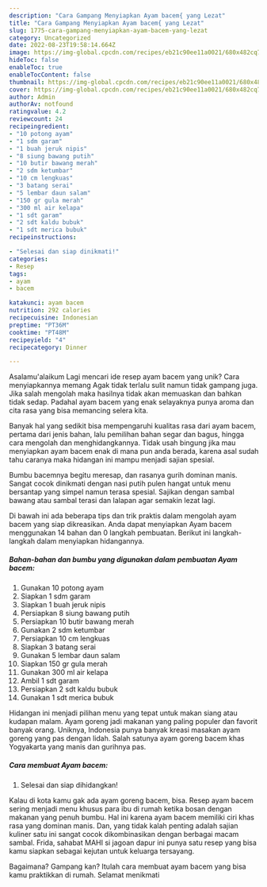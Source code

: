 ```yaml
---
description: "Cara Gampang Menyiapkan Ayam bacem{ yang Lezat"
title: "Cara Gampang Menyiapkan Ayam bacem{ yang Lezat"
slug: 1775-cara-gampang-menyiapkan-ayam-bacem-yang-lezat
category: Uncategorized
date: 2022-08-23T19:58:14.664Z
image: https://img-global.cpcdn.com/recipes/eb21c90ee11a0021/680x482cq70/ayam-bacem-foto-resep-utama.jpg
hideToc: false
enableToc: true
enableTocContent: false
thumbnail: https://img-global.cpcdn.com/recipes/eb21c90ee11a0021/680x482cq70/ayam-bacem-foto-resep-utama.jpg
cover: https://img-global.cpcdn.com/recipes/eb21c90ee11a0021/680x482cq70/ayam-bacem-foto-resep-utama.jpg
author: Admin
authorAv: notfound
ratingvalue: 4.2
reviewcount: 24
recipeingredient:
- "10 potong ayam"
- "1 sdm garam"
- "1 buah jeruk nipis"
- "8 siung bawang putih"
- "10 butir bawang merah"
- "2 sdm ketumbar"
- "10 cm lengkuas"
- "3 batang serai"
- "5 lembar daun salam"
- "150 gr gula merah"
- "300 ml air kelapa"
- "1 sdt garam"
- "2 sdt kaldu bubuk"
- "1 sdt merica bubuk"
recipeinstructions:

- "Selesai dan siap dinikmati!"
categories:
- Resep
tags:
- ayam
- bacem

katakunci: ayam bacem 
nutrition: 292 calories
recipecuisine: Indonesian
preptime: "PT36M"
cooktime: "PT48M"
recipeyield: "4"
recipecategory: Dinner

---
```



Asalamu'alaikum Lagi mencari ide resep ayam bacem yang unik? Cara menyiapkannya memang Agak tidak terlalu sulit namun tidak gampang juga. Jika salah mengolah maka hasilnya tidak akan memuaskan dan bahkan tidak sedap. Padahal ayam bacem yang enak selayaknya punya aroma dan cita rasa yang bisa memancing selera kita.


Banyak hal yang sedikit bisa mempengaruhi kualitas rasa dari ayam bacem, pertama dari jenis bahan, lalu pemilihan bahan segar dan bagus, hingga cara mengolah dan menghidangkannya. Tidak usah bingung jika mau menyiapkan ayam bacem enak di mana pun anda berada, karena asal sudah tahu caranya maka hidangan ini mampu menjadi sajian spesial.

Bumbu bacemnya begitu meresap, dan rasanya gurih dominan manis. Sangat cocok dinikmati dengan nasi putih pulen hangat untuk menu bersantap yang simpel namun terasa spesial. Sajikan dengan sambal bawang atau sambal terasi dan lalapan agar semakin lezat lagi.


Di bawah ini ada beberapa tips dan trik praktis dalam mengolah ayam bacem yang siap dikreasikan. Anda dapat menyiapkan Ayam bacem menggunakan 14 bahan dan 0 langkah pembuatan. Berikut ini langkah-langkah dalam menyiapkan hidangannya.

<!--inarticleads1-->

##### Bahan-bahan dan bumbu yang digunakan dalam pembuatan Ayam bacem:

1. Gunakan 10 potong ayam
1. Siapkan 1 sdm garam
1. Siapkan 1 buah jeruk nipis
1. Persiapkan 8 siung bawang putih
1. Persiapkan 10 butir bawang merah
1. Gunakan 2 sdm ketumbar
1. Persiapkan 10 cm lengkuas
1. Siapkan 3 batang serai
1. Gunakan 5 lembar daun salam
1. Siapkan 150 gr gula merah
1. Gunakan 300 ml air kelapa
1. Ambil 1 sdt garam
1. Persiapkan 2 sdt kaldu bubuk
1. Gunakan 1 sdt merica bubuk


Hidangan ini menjadi pilihan menu yang tepat untuk makan siang atau kudapan malam. Ayam goreng jadi makanan yang paling populer dan favorit banyak orang. Uniknya, Indonesia punya banyak kreasi masakan ayam goreng yang pas dengan lidah. Salah satunya ayam goreng bacem khas Yogyakarta yang manis dan gurihnya pas. 

<!--inarticleads2-->

##### Cara membuat Ayam bacem:


1. Selesai dan siap dihidangkan!

Kalau di kota kamu gak ada ayam goreng bacem, bisa. Resep ayam bacem sering menjadi menu khusus para ibu di rumah ketika bosan dengan makanan yang penuh bumbu. Hal ini karena ayam bacem memiliki ciri khas rasa yang dominan manis. Dan, yang tidak kalah penting adalah sajian kuliner satu ini sangat cocok dikombinasikan dengan berbagai macam sambal. Frida, sahabat MAHI si jagoan dapur ini punya satu resep yang bisa kamu siapkan sebagai kejutan untuk keluarga tersayang. 

Bagaimana? Gampang kan? Itulah cara membuat ayam bacem yang bisa kamu praktikkan di rumah. Selamat menikmati

